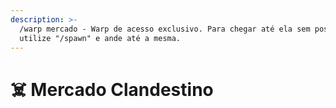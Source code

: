 ```yaml
---
description: >-
  /warp mercado - Warp de acesso exclusivo. Para chegar até ela sem possuir VIP,
  utilize "/spawn" e ande até a mesma.
---
```


# ☠️ Mercado Clandestino

